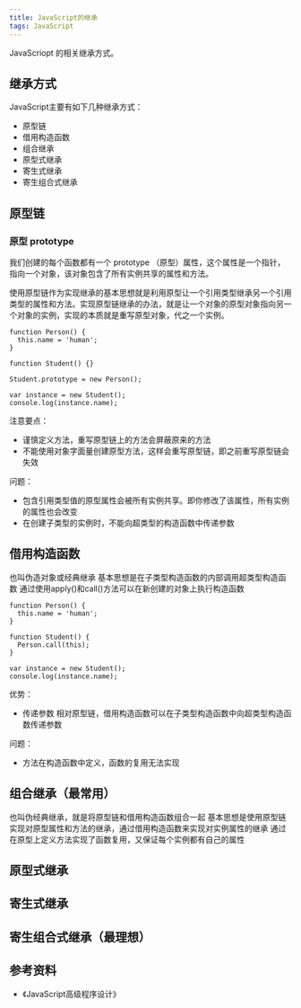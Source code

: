 ```yaml
---
title: JavaScript的继承
tags: JavaScript
---
```

JavaScriopt 的相关继承方式。

## 继承方式
JavaScript主要有如下几种继承方式：
- 原型链
- 借用构造函数
- 组合继承
- 原型式继承
- 寄生式继承
- 寄生组合式继承

## 原型链
### 原型 prototype
我们创建的每个函数都有一个 prototype （原型）属性，这个属性是一个指针，指向一个对象，该对象包含了所有实例共享的属性和方法。  

使用原型链作为实现继承的基本思想就是利用原型让一个引用类型继承另一个引用类型的属性和方法。实现原型链继承的办法，就是让一个对象的原型对象指向另一个对象的实例，实现的本质就是重写原型对象，代之一个实例。

```
function Person() {
  this.name = 'human';
}

function Student() {}

Student.prototype = new Person();

var instance = new Student();
console.log(instance.name);
```

注意要点： 
  - 谨慎定义方法，重写原型链上的方法会屏蔽原来的方法
  - 不能使用对象字面量创建原型方法，这样会重写原型链，即之前重写原型链会失效

问题： 
  - 包含引用类型值的原型属性会被所有实例共享。即你修改了该属性，所有实例的属性也会改变
  - 在创建子类型的实例时，不能向超类型的构造函数中传递参数


## 借用构造函数
也叫伪造对象或经典继承
基本思想是在子类型构造函数的内部调用超类型构造函数
通过使用apply()和call()方法可以在新创建的对象上执行构造函数

```
function Person() {
  this.name = 'human';
}

function Student() {
  Person.call(this);
}

var instance = new Student();
console.log(instance.name);
```

优势：
  - 传递参数
  相对原型链，借用构造函数可以在子类型构造函数中向超类型构造函数传递参数
  
问题：
  - 方法在构造函数中定义，函数的复用无法实现


## 组合继承（最常用）
也叫伪经典继承，就是将原型链和借用构造函数组合一起
基本思想是使用原型链实现对原型属性和方法的继承，通过借用构造函数来实现对实例属性的继承
通过在原型上定义方法实现了函数复用，又保证每个实例都有自己的属性

## 原型式继承
## 寄生式继承
## 寄生组合式继承（最理想）

## 参考资料
- 《JavaScript高级程序设计》
